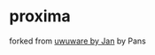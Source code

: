 # proxima
forked from [uwuware by Jan](https://github.com/Jan5106/uwuware_final/network/members) by Pans
